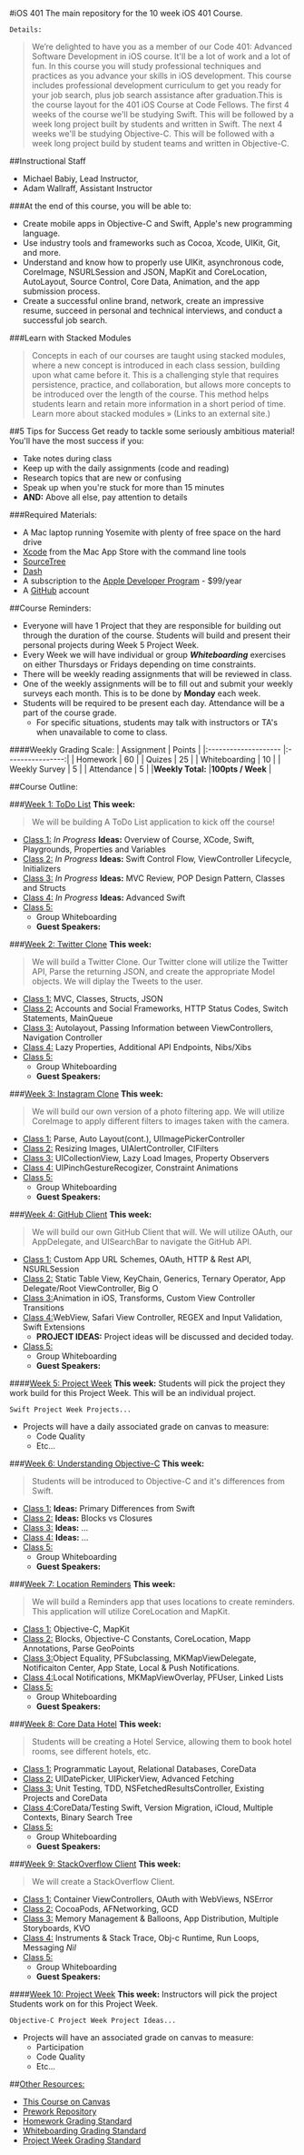 #iOS 401 
The main repository for the 10 week iOS 401 Course.

`Details:`

>We’re delighted to have you as a member of our Code 401: Advanced Software Development in iOS course. It'll be a lot of work and a lot of fun.
In this course you will study professional techniques and practices as you advance your skills in iOS development. This course includes professional development curriculum to get you ready for your job search, plus job search assistance after graduation.This is the course layout for the 401 iOS Course at Code Fellows.
The first 4 weeks of the course we'll be studying Swift.
This will be followed by a week long project built by students and written in Swift.
The next 4 weeks we'll be studying Objective-C.
This will be followed with a week long project build by student teams and written in Objective-C.

##Instructional Staff
* Michael Babiy, Lead Instructor, 
* Adam Wallraff, Assistant Instructor

###At the end of this course, you will be able to:

* Create mobile apps in Objective-C and Swift, Apple's new programming language.
* Use industry tools and frameworks such as Cocoa, Xcode, UIKit, Git, and more.
* Understand and know how to properly use UIKit, asynchronous code, CoreImage, NSURLSession and JSON, MapKit and CoreLocation, AutoLayout, Source Control, Core Data, Animation, and the app submission process.
* Create a successful online brand, network, create an impressive resume, succeed in personal and technical interviews, and conduct a successful job search.

###Learn with Stacked Modules

>Concepts in each of our courses are taught using stacked modules, where a new concept is introduced in each class session, building upon what came before it. This is a challenging style that requires persistence, practice, and collaboration, but allows more concepts to be introduced over the length of the course. This method helps students learn and retain more information in a short period of time. Learn more about stacked modules » (Links to an external site.)

##5 Tips for Success
Get ready to tackle some seriously ambitious material! You'll have the most success if you:
  * Take notes during class
  * Keep up with the daily assignments (code and reading)
  * Research topics that are new or confusing
  * Speak up when you're stuck for more than 15 minutes
  * **AND:** Above all else, pay attention to details

###Required Materials:

* A Mac laptop running Yosemite with plenty of free space on the hard drive
* [Xcode](https://developer.apple.com/xcode/download/) from the Mac App Store with the command line tools
* [SourceTree](https://www.sourcetreeapp.com/)
* [Dash](https://kapeli.com/dash)
* A subscription to the [Apple Developer Program](https://developer.apple.com/) - $99/year
* A [GitHub](https://github.com/) account

##Course Reminders:
  * Everyone will have 1 Project that they are responsible for building out through the duration of the course. Students will build and present their personal projects during Week 5 Project Week.
  * Every Week we will have individual or group ***Whiteboarding*** exercises on either Thursdays or Fridays depending on time constraints.
  * There will be weekly reading assignments that will be reviewed in class.
  * One of the weekly assignments will be to fill out and submit your weekly surveys each month. This is to be done by **Monday** each week.
  * Students will be required to be present each day. Attendance will be a part of the course grade. 
    * For specific situations, students may talk with instructors or TA's when unavailable to come to class.

####Weekly Grading Scale:
| Assignment           |  Points          | 
|:-------------------- |:----------------:| 
| Homework             |  60              | 
| Quizes               |  25              |
| Whiteboarding        |  10              | 
| Weekly Survey        |  5               | 
| Attendance           |  5               |
|**Weekly Total:**     |**100pts / Week** |

##Course Outline:

###[Week 1: ToDo List](week-1)
**This week:**
> We will be building A ToDo List application to kick off the course!
  * [Class 1:](week-1/class-1) *In Progress* **Ideas:** Overview of Course, XCode, Swift, Playgrounds, Properties and Variables
  * [Class 2:](week-1/class-2) *In Progress* **Ideas:** Swift Control Flow, ViewController Lifecycle, Initializers
  * [Class 3:](week-1/class-3) *In Progress* **Ideas:** MVC Review, POP Design Pattern, Classes and Structs
  * [Class 4:](week-1/class-4) *In Progress* **Ideas:** Advanced Swift
  * [Class 5:](week-1/class-5)  
    * Group Whiteboarding
    * **Guest Speakers:**


###[Week 2: Twitter Clone](week-2)
**This week:**
>We will build a Twitter Clone. Our Twitter clone will 
utilize the Twitter API, Parse the returning JSON, and create the appropriate 
Model objects. We will diplay the Tweets to the user.
  * [Class 1:](week-2/class-1) MVC, Classes, Structs, JSON  
  * [Class 2:](week-2/class-2) Accounts and Social Frameworks, HTTP Status Codes, Switch Statements, MainQueue
  * [Class 3:](week-2/class-3) Autolayout, Passing Information between ViewControllers, Navigation Controller
  * [Class 4:](week-2/class-4) Lazy Properties, Additional API Endpoints, Nibs/Xibs
  * [Class 5:](week-2/class-5) 
    * Group Whiteboarding
    * **Guest Speakers:**

###[Week 3: Instagram Clone](week-3)
**This week:**
>We will build our own version of a photo filtering app. 
We will utilize CoreImage to apply different filters to images taken with 
the camera.
  * [Class 1:](week-3/class-1) Parse, Auto Layout(cont.), UIImagePickerController
  * [Class 2:](week-3/class-2) Resizing Images, UIAlertController, CIFilters
  * [Class 3:](week-3/class-3) UICollectionView, Lazy Load Images, Property Observers
  * [Class 4:](week-3/class-4) UIPinchGestureRecogizer, Constraint Animations
  * [Class 5:](week-3/class-5)
    * Group Whiteboarding
    * **Guest Speakers:**

###[Week 4: GitHub Client](week-4)
**This week:**
> We will build our own GitHub Client that will.
We will utilize OAuth, our AppDelegate, and UISearchBar to navigate the GitHub API. 
  * [Class 1:](week-4/class-1) Custom App URL Schemes, OAuth, HTTP & Rest API, NSURLSession
  * [Class 2:](week-4/class-2) Static Table View, KeyChain, Generics, Ternary Operator, App Delegate/Root ViewController, Big O
  * [Class 3:](week-4/class-3)Animation in iOS, Transforms, Custom View Controller Transitions
  * [Class 4:](week-4/class-4)WebView, Safari View Controller, REGEX and Input Validation, Swift Extensions
    * **PROJECT IDEAS:** Project ideas will be discussed and decided today. 
  * [Class 5:](week-4/class-5)
    * Group Whiteboarding
    * **Guest Speakers:**

####[Week 5: Project Week](week-5)
**This week:**
Students will pick the project they work build for this Project Week. This will be an individual project.

```
Swift Project Week Projects...
```
  * Projects will have a daily associated grade on canvas to measure:
    * Code Quality
    * Etc...

###[Week 6: Understanding Objective-C](week-6)
**This week:**
> Students will be introduced to Objective-C and it's differences from Swift.
  * [Class 1:](week-6/class-1) **Ideas:** Primary Differences from Swift
  * [Class 2:](week-6/class-2) **Ideas:** Blocks vs Closures
  * [Class 3:](week-6/class-3) **Ideas:** ...
  * [Class 4:](week-6/class-4) **Ideas:** ...
  * [Class 5:](week-6/class-5)
    * Group Whiteboarding
    * **Guest Speakers:**

###[Week 7: Location Reminders](week-7)
**This week:**
>We will build a Reminders app that uses locations to create reminders. This
application will utilize CoreLocation and MapKit.
  * [Class 1:](week-7/class-1) Objective-C, MapKit
  * [Class 2:](week-7/class-2) Blocks, Objective-C Constants, CoreLocation, Mapp Annotations, Parse GeoPoints
  * [Class 3:](week-7/class-3)Object Equality, PFSubclassing, MKMapViewDelegate, Notificaiton Center, App State, Local & Push Notifications.
  * [Class 4:](week-7/class-4)Local Notifications, MKMapViewOverlay, PFUser, Linked Lists
  * [Class 5:](week-7/class-5)
    * Group Whiteboarding
    * **Guest Speakers:**

###[Week 8: Core Data Hotel](week-8)
**This week:**
>Students will be creating a Hotel Service, allowing them to book hotel rooms, see different hotels, etc.
  * [Class 1:](week-8/class-1) Programmatic Layout, Relational Databases, CoreData
  * [Class 2:](week-8/class-2) UIDatePicker, UIPickerView, Advanced Fetching
  * [Class 3:](week-8/class-3) Unit Testing, TDD, NSFetchedResultsController, Existing Projects and CoreData
  * [Class 4:](week-8/class-4)CoreData/Testing Swift, Version Migration, iCloud, Multiple Contexts, Binary Search Tree
  * [Class 5:](week-8/class-5)
    * Group Whiteboarding
    * **Guest Speakers:**

###[Week 9: StackOverflow Client](week-9)
**This week:**
> We will create a StackOverflow Client.
  * [Class 1:](week-9/class-1) Container ViewControllers, OAuth with WebViews, NSError
  * [Class 2:](week-9/class-2) CocoaPods, AFNetworking, GCD
  * [Class 3:](week-9/class-3) Memory Management & Balloons, App Distribution, Multiple Storyboards, KVO
  * [Class 4:](week-9/class-4) Instruments & Stack Trace, Obj-c Runtime, Run Loops, Messaging *Nil*
  * [Class 5:](week-9/class-5)
    * Group Whiteboarding
    * **Guest Speakers:**
    
####[Week 10: Project Week](week-10)
**This week:**
Instructors will pick the project Students work on for this Project Week.

```
Objective-C Project Week Project Ideas...
```
  * Projects will have an associated grade on canvas to measure:
    * Participation
    * Code Quality
    * Etc...


##[Other Resources:](Resources/)
* [This Course on Canvas](https://canvas.instructure.com/courses/996677)
* [Prework Repository](https://github.com/codefellows/SEA-iOS-401d3-prework.git)
* [Homework Grading Standard](Resources/hw-grading-standard/)
* [Whiteboarding Grading Standard](Resources/wb-grading-standard/)
* [Project Week Grading Standard](Resources/pw-grading-standard/)